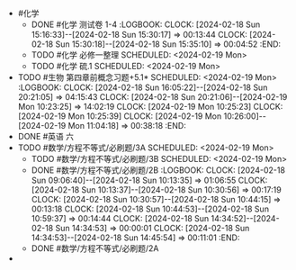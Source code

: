 - #化学
	- DONE #化学 测试卷 1-4
	  :LOGBOOK:
	  CLOCK: [2024-02-18 Sun 15:16:33]--[2024-02-18 Sun 15:30:17] =>  00:13:44
	  CLOCK: [2024-02-18 Sun 15:30:18]--[2024-02-18 Sun 15:35:10] =>  00:04:52
	  :END:
	- TODO #化学 必修一整理
	  SCHEDULED: <2024-02-19 Mon>
	- TODO #化学 硫.1
	  SCHEDULED: <2024-02-19 Mon>
- TODO #生物  第四章前概念习题+5.1*
  SCHEDULED: <2024-02-19 Mon>
  :LOGBOOK:
  CLOCK: [2024-02-18 Sun 16:05:22]--[2024-02-18 Sun 20:21:05] =>  04:15:43
  CLOCK: [2024-02-18 Sun 20:21:06]--[2024-02-19 Mon 10:23:25] =>  14:02:19
  CLOCK: [2024-02-19 Mon 10:25:23]
  CLOCK: [2024-02-19 Mon 10:25:39]
  CLOCK: [2024-02-19 Mon 10:26:00]--[2024-02-19 Mon 11:04:18] =>  00:38:18
  :END:
- DONE #英语 六
- TODO #数学/方程不等式/必刷题/3A
  SCHEDULED: <2024-02-19 Mon>
	- TODO #数学/方程不等式/必刷题/3B
	  SCHEDULED: <2024-02-19 Mon>
	- DONE #数学/方程不等式/必刷题/2B
	  :LOGBOOK:
	  CLOCK: [2024-02-18 Sun 09:06:40]--[2024-02-18 Sun 10:13:35] =>  01:06:55
	  CLOCK: [2024-02-18 Sun 10:13:37]--[2024-02-18 Sun 10:30:56] =>  00:17:19
	  CLOCK: [2024-02-18 Sun 10:30:57]--[2024-02-18 Sun 10:44:15] =>  00:13:18
	  CLOCK: [2024-02-18 Sun 10:44:53]--[2024-02-18 Sun 10:59:37] =>  00:14:44
	  CLOCK: [2024-02-18 Sun 14:34:52]--[2024-02-18 Sun 14:34:53] =>  00:00:01
	  CLOCK: [2024-02-18 Sun 14:34:53]--[2024-02-18 Sun 14:45:54] =>  00:11:01
	  :END:
	- DONE #数学/方程不等式/必刷题/2A
-